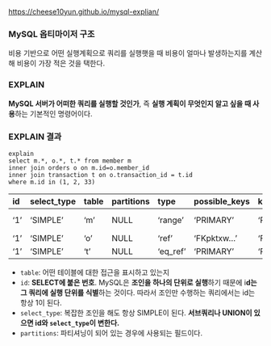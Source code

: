 https://cheese10yun.github.io/mysql-explian/

### MySQL 옵티마이저 구조

비용 기반으로 어떤 실행계획으로 쿼리를 실행햇을 때 비용이 얼마나 발생하는지를 계산해 비용이 가장 적은 것을 택한다. 

### EXPLAIN

**MySQL 서버가 어떠한 쿼리를 실행할 것인가**, 즉 **실행 계획이 무엇인지 알고 싶을 때 사용**하는 기본적인 명령어이다. 

### EXPLAIN 결과

```ㅓㄴ
explain
select m.*, o.*, t.* from member m
inner join orders o on m.id=o.member_id
inner join transaction t on o.transaction_id = t.id
where m.id in (1, 2, 33)
```

| id   | select_type | table | partitions | type     | possible_keys | key        | key_len | ref                                  | rows | filtered | Extra         |
| :--- | :---------- | :---- | :--------- | :------- | :------------ | :--------- | :------ | :----------------------------------- | :--- | :------- | :------------ |
| ‘1’  | ‘SIMPLE’    | ‘m’   | NULL       | ‘range’  | ‘PRIMARY’     | ‘PRIMARY’  | ‘8’     | NULL                                 | ‘3’  | ‘100.00’ | ‘Using where’ |
| ‘1’  | ‘SIMPLE’    | ‘o’   | NULL       | ‘ref’    | ‘FKpktxw…’    | ‘FKpktxw…’ | ‘8’     | ‘[sample.m.id](http://sample.m.id/)’ | ‘90’ | ‘100.00’ | NULL          |
| ‘1’  | ‘SIMPLE’    | ‘t’   | NULL       | ‘eq_ref’ | ‘PRIMARY’     | ‘PRIMARY’  | ‘8’     | ‘sample.o.transaction_id’            | ‘1’  | ‘100.00’ | NULL          |

- `table`: 어떤 테이블에 대한 접근을 표시하고 있는지
- `id`: **SELECT에 붙은 번호**. MySQL은 **조인을 하나의 단위로 실행**하기 때문에 i**d는 그 쿼리에 실행 단위를 식별**하는 것이다. 따라서 조인만 수행하는 쿼리에서는 id는 항상 1이 된다.
- `select_type`: 복잡한 조인을 해도 항상 SIMPLE이 된다. **서브쿼리나 UNION이 있으면 id와 `select_type`이 변한다.**
- `partitions`: 파티셔닝이 되어 있는 경우에 사용되는 필드이다. 

